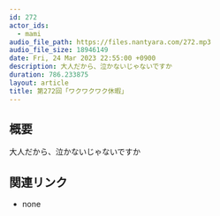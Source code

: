 ```yaml
---
id: 272
actor_ids:
  - mami
audio_file_path: https://files.nantyara.com/272.mp3
audio_file_size: 18946149
date: Fri, 24 Mar 2023 22:55:00 +0900
description: 大人だから、泣かないじゃないですか
duration: 786.233875
layout: article
title: 第272回「ワクワクワク休暇」
---
```

## 概要

大人だから、泣かないじゃないですか

## 関連リンク

* none
